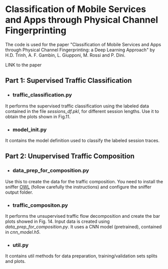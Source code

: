 # Classification of Mobile Services and Apps through Physical Channel Fingerprinting

The code is used for the paper "Classification of Mobile Services and Apps through Physical Channel Fingerprinting: a Deep Learning Approach" by H.D. Trinh, A. F. Gambin, L. Giupponi, M. Rossi and P. Dini.

LINK to the paper

## Part 1: Supervised Traffic Classification

- ### traffic_classification.py

It performs the supervised traffic classification using the labeled data contained in the file _sessions_df.pkl_, for different session lengths. Use it to obtain the plots shown in Fig.11.

- ### model_init.py

It contains the model definition used to classify the labeled session traces.

## Part 2: Unupervised Traffic Composition

- ### data_prep_for_composition.py

Use this to create the data for the traffic composition. You need to install the sniffer [OWL](https://git.networks.imdea.org/nicola_bui/imdeaowl) (follow carefully the instructions) and configure the sniffer output folder. 

- ### traffic_compositon.py

It performs the unsupervised traffic flow decomposition and create the bar plots showed in Fig. 14. Input data is created using _data_prep_for_composition.py_. It uses a CNN model (pretrained), contained in _cnn_model.h5_.

- ### util.py

It contains util methods for data preparation, training/validation sets splits and plots.
